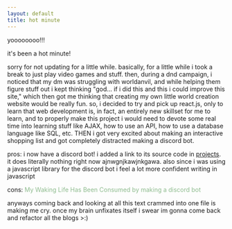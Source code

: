 ```yaml
---
layout: default
title: hot minute
---
```

<p>yoooooooo!!!</p>
<p>it's been a hot minute!</p>
<p>sorry for not updating for a little while. basically, for a little while i took a break to just play video games 
   and stuff. then, during a dnd campaign, i noticed that my dm was struggling with worldanvil, and while helping
   them figure stuff out i kept thinking "god... if i did this and this i could improve this site," which
   then got me thinking that creating my own little world creation website would be really fun. so, i decided to
   try and pick up react.js, only to learn that web development is, in fact, an entirely new skillset for me to
   learn, and to properly make this project i would need to devote some real time into learning stuff like AJAX,
   how to use an API, how to use a database language like SQL, etc. THEN i got very excited about making an interactive shopping list
   and got completely distracted making a discord bot.</p>
<p><span>pros:</span> i now have a discord bot! i added a link to its source code in <a href="{% link projects.html %}">projects</a>.
         it does literally nothing right now ajnwgnjkawjnkgawa. also since i was using a javascript library for the discord bot i feel a lot 
         more confident writing in javascript</p>
<p><span>cons:</span> <span style="color:DarkSeaGreen" class="frogs">My Waking Life Has Been Consumed by making a discord bot</span></p>
<p>anyways coming back and looking at all this text crammed into one file is making me cry. once my brain
      unfixates itself i swear im gonna come back and refactor all the blogs >:)</p>